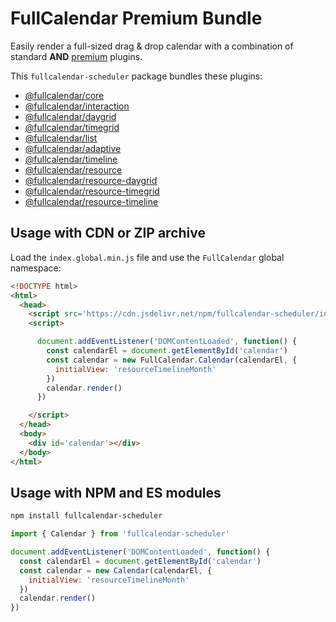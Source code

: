 
# FullCalendar Premium Bundle

Easily render a full-sized drag & drop calendar with a combination of standard **AND** [premium](https://fullcalendar.io/docs/premium) plugins.

This `fullcalendar-scheduler` package bundles these plugins:

- [@fullcalendar/core](https://github.com/fullcalendar/fullcalendar/tree/main/packages/core)
- [@fullcalendar/interaction](https://github.com/fullcalendar/fullcalendar/tree/main/packages/interaction)
- [@fullcalendar/daygrid](https://github.com/fullcalendar/fullcalendar/tree/main/packages/daygrid)
- [@fullcalendar/timegrid](https://github.com/fullcalendar/fullcalendar/tree/main/packages/timegrid)
- [@fullcalendar/list](https://github.com/fullcalendar/fullcalendar/tree/main/packages/list)
- [@fullcalendar/adaptive](https://github.com/fullcalendar/fullcalendar-workspace/tree/main/packages/adaptive)
- [@fullcalendar/timeline](https://github.com/fullcalendar/fullcalendar-workspace/tree/main/packages/timeline)
- [@fullcalendar/resource](https://github.com/fullcalendar/fullcalendar-workspace/tree/main/packages/resource)
- [@fullcalendar/resource-daygrid](https://github.com/fullcalendar/fullcalendar-workspace/tree/main/packages/resource-daygrid)
- [@fullcalendar/resource-timegrid](https://github.com/fullcalendar/fullcalendar-workspace/tree/main/packages/resource-timegrid)
- [@fullcalendar/resource-timeline](https://github.com/fullcalendar/fullcalendar-workspace/tree/main/packages/resource-timeline)

## Usage with CDN or ZIP archive

Load the `index.global.min.js` file and use the `FullCalendar` global namespace:

```html
<!DOCTYPE html>
<html>
  <head>
    <script src='https://cdn.jsdelivr.net/npm/fullcalendar-scheduler/index.global.min.js'></script>
    <script>

      document.addEventListener('DOMContentLoaded', function() {
        const calendarEl = document.getElementById('calendar')
        const calendar = new FullCalendar.Calendar(calendarEl, {
          initialView: 'resourceTimelineMonth'
        })
        calendar.render()
      })

    </script>
  </head>
  <body>
    <div id='calendar'></div>
  </body>
</html>
```

## Usage with NPM and ES modules

```sh
npm install fullcalendar-scheduler
```

```js
import { Calendar } from 'fullcalendar-scheduler'

document.addEventListener('DOMContentLoaded', function() {
  const calendarEl = document.getElementById('calendar')
  const calendar = new Calendar(calendarEl, {
    initialView: 'resourceTimelineMonth'
  })
  calendar.render()
})
```
